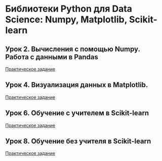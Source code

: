 # Библиотеки Python для Data Science: Numpy, Matplotlib, Scikit-learn

## Урок 2. Вычисления с помощью Numpy. Работа с данными в Pandas

[Практическое задание](https://github.com/TanXmas/gb_StudyCourse_Python_for_DS/blob/master/L02/L02HW.ipynb)

## Урок 4. Визуализация данных в Matplotlib.

[Практическое задание](https://github.com/TanXmas/gb_StudyCourse_Python_for_DS/blob/master/L04/L04HW.ipynb)

## Урок 6. Обучение с учителем в Scikit-learn

[Практическое задание](https://github.com/TanXmas/gb_StudyCourse_Python_for_DS/blob/master/L06/L06HW.ipynb)

## Урок 8. Обучение без учителя в Scikit-learn

[Практическое задание](https://github.com/TanXmas/gb_StudyCourse_Python_for_DS/blob/master/L08/L08HW.ipynb)